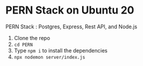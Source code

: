# PERN Stack on Ubuntu 20
PERN Stack : Postgres, Express, Rest API, and Node.js

1. Clone the repo
2. `cd PERN`
3. Type `npm i` to install the dependencies
4. `npx nodemon server/index.js`

